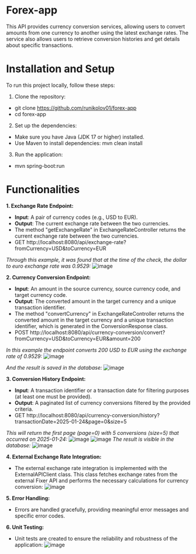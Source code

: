 # Forex-app
This API provides currency conversion services, allowing users to convert amounts from one currency to another using the latest exchange rates. The service also allows users to retrieve conversion histories and get details about specific transactions.

# Installation and Setup

To run this project locally, follow these steps:

1. Clone the repository:
- git clone https://github.com/runikolov01/forex-app
- cd forex-app

2. Set up the dependencies:
- Make sure you have Java (JDK 17 or higher) installed.
- Use Maven to install dependencies: mvn clean install

3. Run the application:
- mvn spring-boot:run


# Functionalities

**1. Exchange Rate Endpoint:**
- **Input**: A pair of currency codes (e.g., USD to EUR).
- **Output**: The current exchange rate between the two currencies.
- The method "getExchangeRate" in ExchangeRateController returns the current exchange rate between the two currencies.
- GET http://localhost:8080/api/exchange-rate?fromCurrency=USD&toCurrency=EUR

_Through this example, it was found that at the time of the check, the dollar to euro exchange rate was 0.9529:_
![image](https://github.com/user-attachments/assets/4b26143b-aaa3-4716-9c35-3a002797ccc6)

**2. Currency Conversion Endpoint:**
- **Input**: An amount in the source currency, source currency code, and target currency code.
- **Output**: The converted amount in the target currency and a unique transaction identifier. 
- The method "convertCurrency" in ExchangeRateController returns the converted amount in the target currency and a unique transaction identifier, which is generated in the ConversionResponse class.
- POST http://localhost:8080/api/currency-conversion/convert?fromCurrency=USD&toCurrency=EUR&amount=200

_In this example the endpoint converts 200 USD to EUR using the exchange rate of 0.9529:_
![image](https://github.com/user-attachments/assets/e5bcb9ec-62e0-48ea-a4c7-ff21e71bb0d0)

_And the result is saved in the database:_
![image](https://github.com/user-attachments/assets/c2fe14f9-738e-4301-83fb-a0e5dbf9b454)

**3. Conversion History Endpoint:**
- **Input**: A transaction identifier or a transaction date for filtering purposes (at least one must be provided).
- **Output**: A paginated list of currency conversions filtered by the provided
criteria.
- GET http://localhost:8080/api/currency-conversion/history?transactionDate=2025-01-24&page=0&size=5

_This will return the first page (page=0) with 5 conversions (size=5) that occurred on 2025-01-24:_
![image](https://github.com/user-attachments/assets/5c3403a4-cc90-4215-a190-cb8e9d4d8845)
![image](https://github.com/user-attachments/assets/18c19aff-0d9e-4491-b849-79e03fdb51de)
_The result is visible in the database:_
![image](https://github.com/user-attachments/assets/eb9000e3-e934-4dfd-b51d-cb2d61d67337)

**4. External Exchange Rate Integration:**
- The external exchange rate integration is implemented with the ExternalAPIClient class. This class fetches exchange rates from the external Fixer API and performs the necessary calculations for currency conversion:
![image](https://github.com/user-attachments/assets/6285b4ab-3a1c-43f4-88b2-78982a49bfcc)


**5. Error Handling:**
- Errors are handled gracefully, providing meaningful error messages and specific error codes.

**6. Unit Testing:**
- Unit tests are created to ensure the reliability and robustness of the application:
![image](https://github.com/user-attachments/assets/2e6d0936-af37-4e58-88e3-38a79970b5e4)


